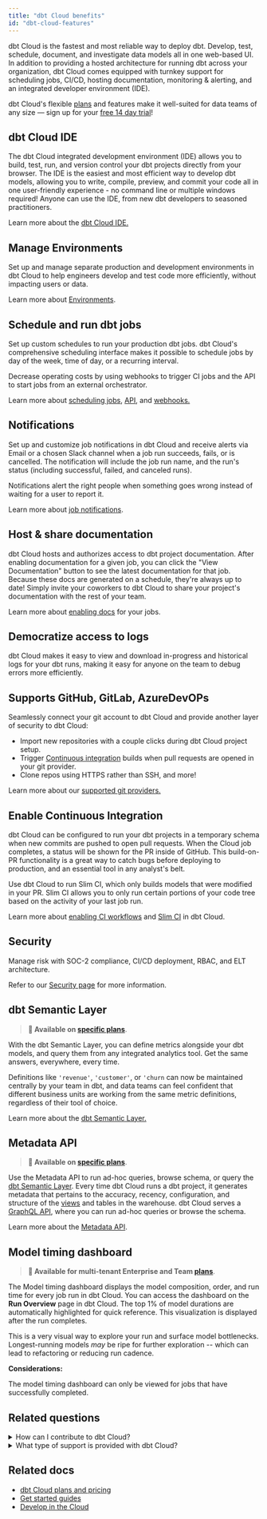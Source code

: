 ```yaml
---
title: "dbt Cloud benefits"
id: "dbt-cloud-features"
---
```


dbt Cloud is the fastest and most reliable way to deploy dbt. Develop, test, schedule, document, and investigate data models all in one web-based UI. In addition to providing a hosted architecture for running dbt across your organization, dbt Cloud comes equipped with turnkey support for scheduling jobs, CI/CD, hosting documentation, monitoring & alerting, and an integrated developer environment (IDE).

dbt Cloud's flexible [plans](https://www.getdbt.com/pricing/) and features make it well-suited for data teams of any size &mdash; sign up for your [free 14 day trial](https://www.getdbt.com/signup/)!

## dbt Cloud IDE

The dbt Cloud integrated development environment (IDE) allows you to build, test, run, and version control your dbt projects directly from your browser. The IDE is the easiest and most efficient way to develop dbt models, allowing you to write, compile, preview, and commit your code all in one user-friendly experience - no command line or multiple windows required! Anyone can use the IDE, from new dbt developers to seasoned practitioners.

Learn more about the [dbt Cloud IDE.](/docs/get-started/develop-in-the-cloud)

<Lightbox src="/img/docs/dbt-cloud/cloud-ide/cloud-ide-new.jpg" title="dbt Cloud IDE"/>

## Manage Environments
Set up and manage separate production and development environments in dbt Cloud to help engineers develop and test code more efficiently, without impacting users or data. 

Learn more about [Environments](/docs/collaborate/environments).

## Schedule and run dbt jobs

Set up custom schedules to run your production dbt jobs. dbt Cloud's comprehensive scheduling interface makes it possible to schedule jobs by day of the week, time of day, or a recurring interval.

Decrease operating costs by using webhooks to trigger CI jobs and the API to start jobs from an external orchestrator.

Learn more about [scheduling jobs](/docs/get-started/getting-started/building-your-first-project/schedule-a-job), [API](/docs/dbt-cloud-apis/overview), and [webhooks.](/docs/deploy/cloud-ci-job#using-a-webhook-trigger) 

<Lightbox src="/img/docs/dbt-cloud/overview-job-schedule.gif" title="Scheduling jobs with dbt Cloud"/>

## Notifications

Set up and customize job notifications in dbt Cloud and receive alerts via Email or a chosen Slack channel when a job run succeeds, fails, or is cancelled. The notification will include the job run name, and the run's status (including successful, failed, and canceled runs). 

Notifications alert the right people when something goes wrong instead of waiting for a user to report it.

Learn more about [job notifications](/docs/deploy/job-notifications).

## Host & share documentation

dbt Cloud hosts and authorizes access to dbt project documentation. After enabling documentation for a given job, you can click the "View Documentation" button to see the latest documentation for that job. Because these docs are generated on a schedule, they're always up to date! Simply invite your coworkers to dbt Cloud to share your project's documentation with the rest of your team.

Learn more about [enabling docs](/docs/collaborate/build-and-view-your-docs) for your jobs.

<Lightbox src="/img/docs/dbt-cloud/using-dbt-cloud/viewing-docs.gif" title="Viewing documentation in dbt Cloud"/>

## Democratize access to logs

dbt Cloud makes it easy to view and download in-progress and historical logs for your dbt runs, making it easy for anyone on the team to debug errors more efficiently.

<Lightbox src="/img/docs/dbt-cloud/dbt-run-logs.png" title="Viewing logs for a dbt run"/>

## Supports GitHub, GitLab, AzureDevOPs

Seamlessly connect your git account to dbt Cloud and provide another layer of security to dbt Cloud:

- Import new repositories with a couple clicks during dbt Cloud project setup.
- Trigger [Continuous integration](/docs/deploy/cloud-ci-job) builds when pull requests are opened in your git provider.
- Clone repos using HTTPS rather than SSH, and more!

Learn more about our [supported git providers.](/docs/collaborate/git/connect-github)

## Enable Continuous Integration

dbt Cloud can be configured to run your dbt projects in a temporary schema when new commits are pushed to open pull requests. When the Cloud job completes, a status will be shown for the PR inside of GitHub. This build-on-PR functionality is a great way to catch bugs before deploying to production, and an essential tool in any analyst's belt.

Use dbt Cloud to run Slim CI, which only builds models that were modified in your PR. Slim CI allows you to only run certain portions of your code tree based on the activity of your last job run.

Learn more about [enabling CI workflows](/docs/deploy/cloud-ci-job) and [Slim CI](/docs/deploy/cloud-ci-job#understanding-dbt-cloud-slim-ci) in dbt Cloud.

<Lightbox src="/img/docs/dbt-cloud/813b88c-Screen_Shot_2019-02-08_at_4.54.41_PM.png" title=""/>

## Security

Manage risk with SOC-2 compliance, CI/CD deployment, RBAC, and ELT architecture. 

Refer to our [Security page](https://www.getdbt.com/security/) for more information.

## dbt Semantic Layer
>**📌 Available on [specific plans](https://www.getdbt.com/pricing/)**.

With the dbt Semantic Layer, you can define metrics alongside your dbt models, and query them from any integrated analytics tool. Get the same answers, everywhere, every time.

Definitions like `'revenue'`, `'customer'`, or `'churn` can now be maintained centrally by your team in dbt, and data teams can feel confident that different business units are working from the same metric definitions, regardless of their tool of choice.

Learn more about the [dbt Semantic Layer.](/docs/use-dbt-semantic-layer/dbt-semantic-layer) 

## Metadata API

>**📌 Available on [specific plans](https://www.getdbt.com/pricing/)**.

Use the Metadata API to run ad-hoc queries, browse schema, or query the [dbt Semantic Layer](/docs/use-dbt-semantic-layer/quickstart-semantic-layer). Every time dbt Cloud runs a dbt project, it generates metadata that pertains to the accuracy, recency, configuration, and structure of the [views](https://docs.getdbt.com/terms/view) and tables in the warehouse. dbt Cloud serves a [GraphQL API](https://metadata.cloud.getdbt.com/graphiql), where you can run ad-hoc queries or browse the schema. 

Learn more about the [Metadata API](/docs/dbt-cloud-apis/metadata-api).

## Model timing dashboard

>**📌 Available for multi-tenant Enterprise and Team [plans](https://www.getdbt.com/pricing/)**.

The Model timing dashboard displays the model composition, order, and run time for every job run in dbt Cloud. You can access the dashboard on the **Run Overview** page in dbt Cloud. The top 1% of model durations are automatically highlighted for quick reference. This visualization is displayed after the run completes.

This is a very visual way to explore your run and surface model bottlenecks. Longest-running models *may* be ripe for further exploration -- which can lead to refactoring or reducing run cadence.

**Considerations:**

The model timing dashboard can only be viewed for jobs that have successfully completed.

<Lightbox src="/img/docs/dbt-cloud/Model-timing-tab.png" title="Model timing tab"/>

## Related questions

<details>
  <summary>How can I contribute to dbt Cloud?</summary>
  <div>
    <div>Anyone can contribute to the dbt project. And whether it's a dbt package, a plugin, dbt-core, or this documentation site, contributing to the open source code that supports the dbt ecosystem is a great way to level yourself up as a developer, and give back to the community. See <a href="https://docs.getdbt.com/community/resources/oss-expectations">Contributing</a> for details on what to expect when contributing to the dbt open source software (OSS). </div>
  </div>
</details>
<details>
  <summary>What type of support is provided with dbt Cloud?</summary>
  <div>
    <div>The global dbt Support team is available to dbt Cloud customers by email or in-product live chat. Developer and Team accounts offer 24x5 support, while Enterprise customers have priority access and options for custom coverage. <br></br><br></br>Additionally, Enterprise plan customers receive implementation assistance, dedicated account management, and a dbt Labs Security and Legal review. <br></br><br></br> If you have project-related or modeling questions, review <a href="https://docs.getdbt.com/docs/dbt-cloud/cloud-dbt-cloud-support">our Support page</a> or <a href="http://getdbt.slack.com/">dbt Community Slack</a> to get help as well. </div>
  </div>
</details>


## Related docs

- [dbt Cloud plans and pricing](https://www.getdbt.com/pricing/)
- [Get started guides](/docs/get-started/getting-started/set-up-dbt-cloud)
- [Develop in the Cloud](/docs/get-started/develop-in-the-cloud)